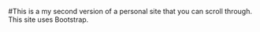 #This is a my second version of a personal site that you can scroll through. This site uses Bootstrap. 